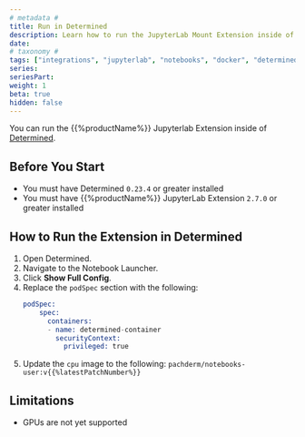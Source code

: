 ```yaml
---
# metadata # 
title: Run in Determined
description: Learn how to run the JupyterLab Mount Extension inside of Determined.
date: 
# taxonomy #
tags: ["integrations", "jupyterlab", "notebooks", "docker", "determined"]
series:
seriesPart:
weight: 1
beta: true 
hidden: false 
---
```


You can run the {{%productName%}} Jupyterlab Extension inside of [Determined](https://docs.determined.ai/latest/). 

## Before You Start 

- You must have Determined `0.23.4` or greater installed 
- You must have {{%productName%}} JupyterLab Extension `2.7.0` or greater installed


## How to Run the Extension in Determined

1. Open Determined.
2. Navigate to the Notebook Launcher.
3. Click **Show Full Config**.
4. Replace the `podSpec` section with the following:
   ```s
   podSpec:
       spec:
         containers:
         - name: determined-container
           securityContext:
             privileged: true
   ``` 
5. Update the `cpu` image to the following: `pachderm/notebooks-user:v{{%latestPatchNumber%}}`

## Limitations 

- GPUs are not yet supported